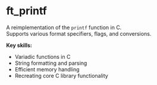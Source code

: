 # ft_printf

A reimplementation of the `printf` function in C.  
Supports various format specifiers, flags, and conversions.  

**Key skills:**  
- Variadic functions in C  
- String formatting and parsing  
- Efficient memory handling  
- Recreating core C library functionality  